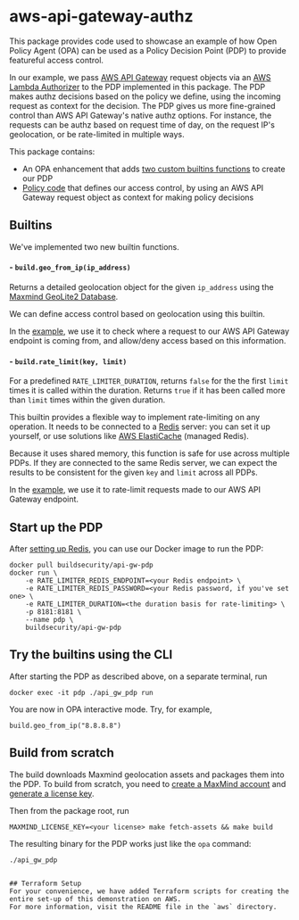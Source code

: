 # aws-api-gateway-authz

This package provides code used to showcase an example of how Open Policy Agent (OPA) can be used as a Policy Decision Point (PDP) to provide featureful access control.

In our example, we pass [AWS API Gateway](https://aws.amazon.com/api-gateway/) request objects via an [AWS Lambda Authorizer](https://docs.aws.amazon.com/apigateway/latest/developerguide/apigateway-use-lambda-authorizer.html) to the PDP implemented in this package. The PDP makes authz decisions based on the policy we define, using the incoming request as context for the decision. The PDP gives us more fine-grained control than AWS API Gateway's native authz options. For instance, the requests can be authz based on request time of day, on the request IP's geolocation, or be rate-limited in multiple ways.

This package contains:

- An OPA enhancement that adds [two custom builtins functions](./builtins) to create our PDP
- [Policy code](./policy) that defines our access control, by using an AWS API Gateway request object as context for making policy decisions

## Builtins

We've implemented two new builtin functions.
#### - `build.geo_from_ip(ip_address)`

Returns a detailed geolocation object for the given `ip_address` using the [Maxmind GeoLite2 Database](https://dev.maxmind.com/geoip/geoip2/geolite2/).

We can define access control based on geolocation using this builtin.

In the [example](./policy), we use it to check where a request to our AWS API Gateway endpoint is coming from, and allow/deny access based on this information.

#### - `build.rate_limit(key, limit)`

For a predefined `RATE_LIMITER_DURATION`, returns `false` for the the first `limit` times it is called within the duration. Returns `true` if it has been called more than `limit` times within the given duration.

This builtin provides a flexible way to implement rate-limiting on any operation. It needs to be connected to a [Redis](https://redis.io/) server: you can set it up yourself, or use solutions like [AWS ElastiCache](https://aws.amazon.com/elasticache/) (managed Redis).

Because it uses shared memory, this function is safe for use across multiple PDPs. If they are connected to the same Redis server, we can expect the results to be consistent for the given `key` and `limit` across all PDPs.

In the [example](./policy), we use it to rate-limit requests made to our AWS API Gateway endpoint.
## Start up the PDP

After [setting up Redis](https://redis.io/topics/quickstart), you can use our Docker image to run the PDP:

```
docker pull buildsecurity/api-gw-pdp
docker run \
    -e RATE_LIMITER_REDIS_ENDPOINT=<your Redis endpoint> \
    -e RATE_LIMITER_REDIS_PASSWORD=<your Redis password, if you've set one> \
    -e RATE_LIMITER_DURATION=<the duration basis for rate-limiting> \
    -p 8181:8181 \
    --name pdp \
    buildsecurity/api-gw-pdp
```

## Try the builtins using the CLI

After starting the PDP as described above, on a separate terminal, run

```
docker exec -it pdp ./api_gw_pdp run
```

You are now in OPA interactive mode. Try, for example,

```
build.geo_from_ip("8.8.8.8")
```

## Build from scratch

The build downloads Maxmind geolocation assets and packages them into the PDP. To build from scratch, you need to [create a MaxMind account](https://www.maxmind.com/en/geolite2/signup) and [generate a license key](https://www.maxmind.com/en/accounts/current/license-key).

Then from the package root, run
```
MAXMIND_LICENSE_KEY=<your license> make fetch-assets && make build
```

The resulting binary for the PDP works just like the `opa` command:

```
./api_gw_pdp


## Terraform Setup
For your convenience, we have added Terraform scripts for creating the entire set-up of this demonstration on AWS.
For more information, visit the README file in the `aws` directory.
